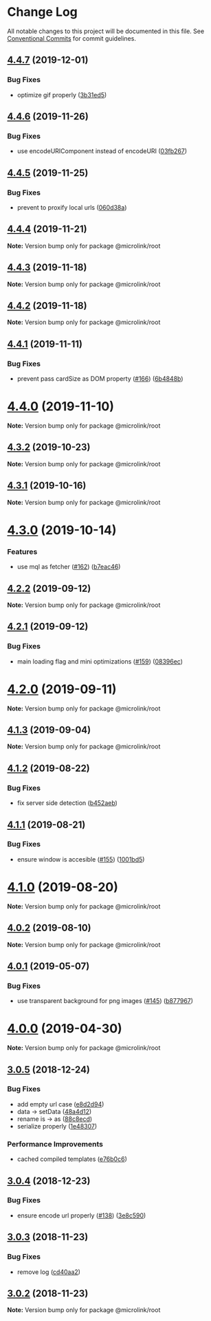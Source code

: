 # Change Log

All notable changes to this project will be documented in this file.
See [Conventional Commits](https://conventionalcommits.org) for commit guidelines.

## [4.4.7](https://github.com/microlinkhq/sdk/compare/v4.4.6...v4.4.7) (2019-12-01)


### Bug Fixes

* optimize gif properly ([3b31ed5](https://github.com/microlinkhq/sdk/commit/3b31ed5a9a699f3b2964bc8f66b9032db7c237a2))





## [4.4.6](https://github.com/microlinkhq/sdk/compare/v4.4.5...v4.4.6) (2019-11-26)


### Bug Fixes

* use encodeURIComponent instead of encodeURI ([03fb267](https://github.com/microlinkhq/sdk/commit/03fb2675ab2b6066f83d000f4a8ca3c789b019a7))





## [4.4.5](https://github.com/microlinkhq/sdk/compare/v4.4.4...v4.4.5) (2019-11-25)


### Bug Fixes

* prevent to proxify local urls ([060d38a](https://github.com/microlinkhq/sdk/commit/060d38a9e877d9d28d610a8fb928063d1536d4f7))





## [4.4.4](https://github.com/microlinkhq/sdk/compare/v4.4.3...v4.4.4) (2019-11-21)

**Note:** Version bump only for package @microlink/root





## [4.4.3](https://github.com/microlinkhq/sdk/compare/v4.4.2...v4.4.3) (2019-11-18)

**Note:** Version bump only for package @microlink/root





## [4.4.2](https://github.com/microlinkhq/sdk/compare/v4.4.1...v4.4.2) (2019-11-18)

**Note:** Version bump only for package @microlink/root





## [4.4.1](https://github.com/microlinkhq/sdk/compare/v4.4.0...v4.4.1) (2019-11-11)


### Bug Fixes

* prevent pass cardSize as DOM property ([#166](https://github.com/microlinkhq/sdk/issues/166)) ([6b4848b](https://github.com/microlinkhq/sdk/commit/6b4848b23aef66bd4058e311657122a487030435))





# [4.4.0](https://github.com/microlinkhq/sdk/compare/v4.3.2...v4.4.0) (2019-11-10)

**Note:** Version bump only for package @microlink/root





## [4.3.2](https://github.com/microlinkhq/sdk/compare/v4.3.1...v4.3.2) (2019-10-23)

**Note:** Version bump only for package @microlink/root





## [4.3.1](https://github.com/microlinkhq/sdk/compare/v4.3.0...v4.3.1) (2019-10-16)

**Note:** Version bump only for package @microlink/root





# [4.3.0](https://github.com/microlinkhq/sdk/compare/v4.2.2...v4.3.0) (2019-10-14)


### Features

* use mql as fetcher ([#162](https://github.com/microlinkhq/sdk/issues/162)) ([b7eac46](https://github.com/microlinkhq/sdk/commit/b7eac46312e0148d4a422bb671086cf21a6f4616))





## [4.2.2](https://github.com/microlinkhq/sdk/compare/v4.2.1...v4.2.2) (2019-09-12)

**Note:** Version bump only for package @microlink/root





## [4.2.1](https://github.com/microlinkhq/sdk/compare/v4.2.0...v4.2.1) (2019-09-12)


### Bug Fixes

* main loading flag and mini optimizations ([#159](https://github.com/microlinkhq/sdk/issues/159)) ([08396ec](https://github.com/microlinkhq/sdk/commit/08396ec))





# [4.2.0](https://github.com/microlinkhq/sdk/compare/v4.1.3...v4.2.0) (2019-09-11)

**Note:** Version bump only for package @microlink/root





## [4.1.3](https://github.com/microlinkhq/sdk/compare/v4.1.2...v4.1.3) (2019-09-04)

**Note:** Version bump only for package @microlink/root





## [4.1.2](https://github.com/microlinkhq/sdk/compare/v4.1.1...v4.1.2) (2019-08-22)


### Bug Fixes

* fix server side detection ([b452aeb](https://github.com/microlinkhq/sdk/commit/b452aeb))





## [4.1.1](https://github.com/microlinkhq/sdk/compare/v4.1.0...v4.1.1) (2019-08-21)


### Bug Fixes

* ensure window is accesible ([#155](https://github.com/microlinkhq/sdk/issues/155)) ([1001bd5](https://github.com/microlinkhq/sdk/commit/1001bd5))





# [4.1.0](https://github.com/microlinkhq/sdk/compare/v4.0.2...v4.1.0) (2019-08-20)

**Note:** Version bump only for package @microlink/root





## [4.0.2](https://github.com/microlinkhq/sdk/compare/v4.0.1...v4.0.2) (2019-08-10)

**Note:** Version bump only for package @microlink/root





## [4.0.1](https://github.com/microlinkhq/sdk/compare/v4.0.0...v4.0.1) (2019-05-07)


### Bug Fixes

* use transparent background for png images ([#145](https://github.com/microlinkhq/sdk/issues/145)) ([b877967](https://github.com/microlinkhq/sdk/commit/b877967))





# [4.0.0](https://github.com/microlinkhq/sdk/compare/v4.0.0-alpha.3...v4.0.0) (2019-04-30)

**Note:** Version bump only for package @microlink/root





## [3.0.5](https://github.com/microlinkhq/sdk/compare/v3.0.4...v3.0.5) (2018-12-24)


### Bug Fixes

* add empty url case ([e8d2d94](https://github.com/microlinkhq/sdk/commit/e8d2d94))
* data → setData ([48a4d12](https://github.com/microlinkhq/sdk/commit/48a4d12))
* rename is → as ([88c8ecd](https://github.com/microlinkhq/sdk/commit/88c8ecd))
* serialize properly ([1e48307](https://github.com/microlinkhq/sdk/commit/1e48307))


### Performance Improvements

* cached compiled templates ([e76b0c6](https://github.com/microlinkhq/sdk/commit/e76b0c6))





## [3.0.4](https://github.com/microlinkhq/sdk/compare/v3.0.3...v3.0.4) (2018-12-23)


### Bug Fixes

* ensure encode url properly ([#138](https://github.com/microlinkhq/sdk/issues/138)) ([3e8c590](https://github.com/microlinkhq/sdk/commit/3e8c590))





## [3.0.3](https://github.com/microlinkhq/sdk/compare/v3.0.2...v3.0.3) (2018-11-23)


### Bug Fixes

* remove log ([cd40aa2](https://github.com/microlinkhq/sdk/commit/cd40aa2))





## [3.0.2](https://github.com/microlinkhq/sdk/compare/v3.0.1...v3.0.2) (2018-11-23)

**Note:** Version bump only for package @microlink/root
